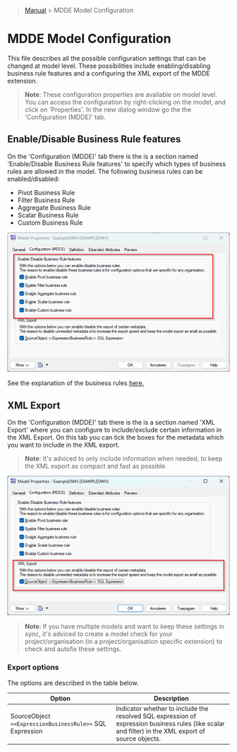 > [Manual](./README.md) > MDDE Model Configuration

# MDDE Model Configuration

This file describes all the possible configuration settings that can be changed at model level. These possibilities include enabling/disabling business rule features and a configuring the XML export of the MDDE extension.

> **Note**:
> These configuration properties are available on model level. You can access the configuration by right-clicking on the model, and click on 'Properties'. In the new dialog window go the the 'Configuration (MDDE)' tab.

## Enable/Disable Business Rule features

On the 'Configuration (MDDE)' tab there is the is a section named 'Enable/Disable Business Rule features' to specify which types of business rules are allowed in the model. The following business rules can be enabled/disabled:

- Pivot Business Rule
- Filter Business Rule
- Aggregate Business Rule
- Scalar Business Rule
- Custom Business Rule

![Business Rules Configuration](img/model_mdde_configuration_business_rule_features.png)

See the explanation of the business rules [here.](./Business%20rule.md)

## XML Export

On the 'Configuration (MDDE)' tab there is the is a section named 'XML Export' where you can configure to include/exclude certain information in the XML Export. On this tab you can tick the boxes for the metadata which you want to include in the XML export.

> **Note**:
> It's adviced to only include information when needed, to keep the XML export as compact and fast as possible.

![XML export configuration](img/model_mdde_configuration_xml_export.png)

> **Note**:
> If you have multiple models and want to keep these settings in sync, it's adviced to create a model check for your project/organisation (in a project/organisation specific extension) to check and autofix these settings.

### Export options

The options are described in the table below.

| Option                                                   | Description                                                                                                                                         |
| -------------------------------------------------------- | --------------------------------------------------------------------------------------------------------------------------------------------------- |
| SourceObject `<<ExpressionBusinessRule>>` SQL Expression | Indicator whether to include the resolved SQL expression of expression business rules (like scalar and filter) in the XML export of source objects. |
